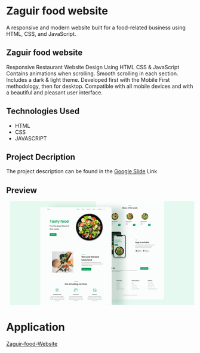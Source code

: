 # Zaguir food website
A responsive and modern website built for a food-related business using HTML, CSS, and JavaScript.
## Zaguir food website
Responsive Restaurant Website Design Using HTML CSS & JavaScript
Contains animations when scrolling.
Smooth scrolling in each section.
Includes a dark & light theme.
Developed first with the Mobile First methodology, then for desktop.
Compatible with all mobile devices and with a beautiful and pleasant user interface.
## Technologies Used
  - HTML
  - CSS
  - JAVASCRIPT
  
## Project Decription 
The project description can be found in the [Google Slide](https://drive.google.com/file/d/1QKmeeMag0iiPd9V9qB2S0q5zA5hxmX7l/view?usp=sharing) Link

## Preview
<div style="display:flex">
     <div style="flex:1;padding-left:10px;">
          <img src="/preview.png" width="800"/>
     </div>
</div>

# Application 
[Zaguir-food-Website](https://abderrahmanezaguir.github.io/Zaguir-food-/)
